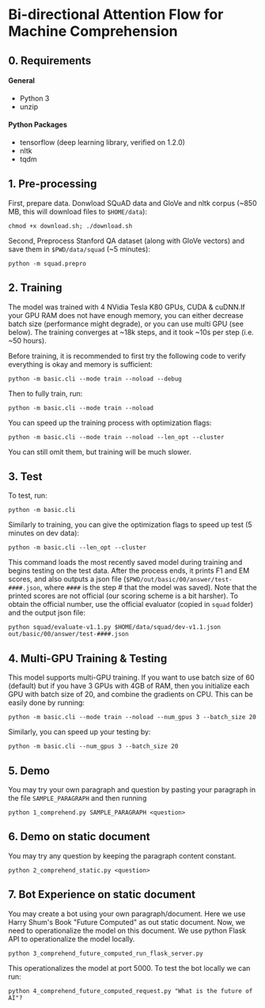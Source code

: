 # Bi-directional Attention Flow for Machine Comprehension

## 0. Requirements
#### General
- Python 3
- unzip

#### Python Packages
- tensorflow (deep learning library, verified on 1.2.0)
- nltk
- tqdm


## 1. Pre-processing
First, prepare data. Donwload SQuAD data and GloVe and nltk corpus
(~850 MB, this will download files to `$HOME/data`):
```
chmod +x download.sh; ./download.sh
```

Second, Preprocess Stanford QA dataset (along with GloVe vectors) and save them in `$PWD/data/squad` (~5 minutes):
```
python -m squad.prepro
```

## 2. Training
The model was trained with 4 NVidia Tesla K80 GPUs, CUDA & cuDNN.If your GPU RAM does not have enough memory, you can either decrease batch size (performance might degrade), or you can use multi GPU (see below).
The training converges at ~18k steps, and it took ~10s per step (i.e. ~50 hours).

Before training, it is recommended to first try the following code to verify everything is okay and memory is sufficient:
```
python -m basic.cli --mode train --noload --debug
```

Then to fully train, run:
```
python -m basic.cli --mode train --noload
```

You can speed up the training process with optimization flags:
```
python -m basic.cli --mode train --noload --len_opt --cluster
```
You can still omit them, but training will be much slower.


## 3. Test
To test, run:
```
python -m basic.cli
```

Similarly to training, you can give the optimization flags to speed up test (5 minutes on dev data):
```
python -m basic.cli --len_opt --cluster
```

This command loads the most recently saved model during training and begins testing on the test data.
After the process ends, it prints F1 and EM scores, and also outputs a json file (`$PWD/out/basic/00/answer/test-####.json`,
where `####` is the step # that the model was saved).
Note that the printed scores are not official (our scoring scheme is a bit harsher).
To obtain the official number, use the official evaluator (copied in `squad` folder) and the output json file:

```
python squad/evaluate-v1.1.py $HOME/data/squad/dev-v1.1.json out/basic/00/answer/test-####.json
```


## 4. Multi-GPU Training & Testing
This model supports multi-GPU training.
If you want to use batch size of 60 (default) but if you have 3 GPUs with 4GB of RAM,
then you initialize each GPU with batch size of 20, and combine the gradients on CPU.
This can be easily done by running:
```
python -m basic.cli --mode train --noload --num_gpus 3 --batch_size 20
```

Similarly, you can speed up your testing by:
```
python -m basic.cli --num_gpus 3 --batch_size 20 
```

## 5. Demo
You may try your own paragraph and question by pasting your paragraph in the file `SAMPLE_PARAGRAPH` and then running
```
python 1_comprehend.py SAMPLE_PARAGRAPH <question>
```

## 6. Demo on static document
You may try any question by keeping the paragraph content constant. 
```
python 2_comprehend_static.py <question>
```

## 7. Bot Experience on static document
You may create a bot using your own paragraph/document. Here we use Harry Shum's Book "Future Computed" as out static document. 
Now, we need to operationalize the model on this document. We use python Flask API to operationalize the model locally.
```
python 3_comprehend_future_computed_run_flask_server.py
```
This operationalizes the model at port 5000. To test the bot locally we can run:
```
python 4_comprehend_future_computed_request.py "What is the future of AI"?
```

[multi-gpu]: https://www.tensorflow.org/versions/r0.11/tutorials/deep_cnn/index.html#training-a-model-using-multiple-gpu-cards
[squad]: http://stanford-qa.com
[paper]: https://arxiv.org/abs/1611.01603
[worksheet]: https://worksheets.codalab.org/worksheets/0x37a9b8c44f6845c28866267ef941c89d/
[minjoon]: https://seominjoon.github.io
[minjoon-github]: https://github.com/seominjoon
[v0.2.1]: https://github.com/allenai/bi-att-flow/tree/v0.2.1
